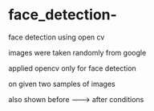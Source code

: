 # face_detection-
face detection using open cv

images were taken randomly from google

applied opencv only for face detection

on given two samples of images

also shown before ---> after conditions
